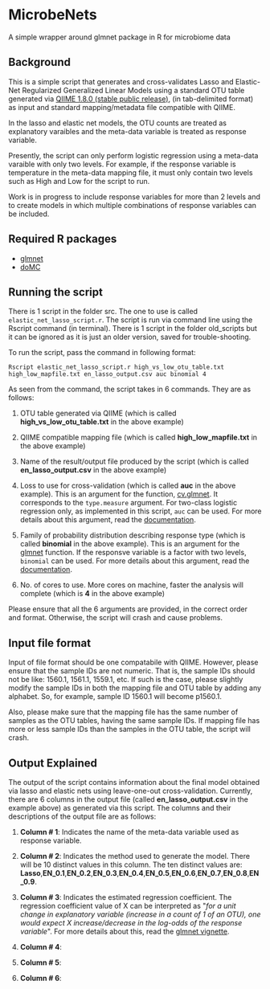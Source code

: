 # MicrobeNets
A simple wrapper around glmnet package in R for microbiome data

Background
------

This is a simple script that generates and cross-validates Lasso and Elastic-Net Regularized Generalized Linear Models using a standard OTU table generated via [QIIME 1.8.0 (stable public release)](http://qiime.org/), (in tab-delimited format) as input and standard mapping/metadata file compatible with QIIME.

In the lasso and elastic net models, the OTU counts are treated as explanatory varaibles and the meta-data variable is treated as response variable.

Presently, the script can only perform logistic regression using a meta-data varaible with only two levels. For example, if the 
response variable is temperature in the meta-data mapping file, it must only contain two levels such as High and Low for the script to run. 

Work is in progress to include response variables for more than 2 levels and to create models in which multiple combinations of response variables can be included.

Required R packages
------

- [glmnet](http://cran.r-project.org/web/packages/glmnet/index.html)
- [doMC](http://cran.r-project.org/web/packages/doMC/index.html)

Running the script
------

There is 1 script in the folder src. The one to use is called ```elastic_net_lasso_script.r```. The script is run via command line using the Rscript command (in terminal). There is 1 script in the folder old_scripts but it can be ignored as it is just an older version, saved for trouble-shooting.

To run the script, pass the command in following format:

```Rscript elastic_net_lasso_script.r high_vs_low_otu_table.txt high_low_mapfile.txt en_lasso_output.csv auc binomial 4```

As seen from the command, the script takes in 6 commands. They are as follows:

1) OTU table generated via QIIME (which is called **high_vs_low_otu_table.txt** in the above example)

2) QIIME compatible mapping file (which is called **high_low_mapfile.txt** in the above example)

3) Name of the result/output file produced by the script (which is called **en_lasso_output.csv** in the above example)

4) Loss to use for cross-validation (which is called **auc** in the above example). This is an argument for the function, [cv.glmnet](http://www.inside-r.org/packages/cran/glmnet/docs/cv.glmnet). It corresponds to the ```type.measure``` argument.  For two-class logistic regression only, as implemented in this script, ```auc``` can be used. For more details about this argument, read the [documentation](http://www.inside-r.org/packages/cran/glmnet/docs/cv.glmnet).

5) Family of probability distribution describing response type (which is called **binomial** in the above example). This is an argument for the [glmnet](http://www.inside-r.org/packages/cran/glmnet/docs/glmnet) function.
If the responsve variable is a factor with two levels, ```binomial``` can be used. For more details about this argument, read the [documentation](http://www.inside-r.org/packages/cran/glmnet/docs/glmnet).

6) No. of cores to use. More cores on machine, faster the analysis will complete (which is **4** in the above example)

Please ensure that all the 6 arguments are provided, in the correct order and format. Otherwise, the script will crash and cause problems.

Input file format
------

Input of file format should be one compatabile with QIIME. However, please ensure that the sample IDs are not numeric. That is, the sample IDs should not be like: 1560.1, 1561.1, 1559.1, etc. If such is the case, please slightly modify the sample IDs in both the mapping file and OTU table by adding any alphabet. So, for example, sample ID 1560.1 will become p1560.1.

Also, please make sure that the mapping file has the same number of samples as the OTU tables, having the same sample IDs. If mapping file has more or less sample IDs than the samples in the OTU table, the script will crash.

Output Explained
------

The output of the script contains information about the final model obtained via lasso and elastic nets using leave-one-out cross-validation. Currently, there are 6 columns in the output file (called **en_lasso_output.csv** in the example above) as generated via this script. The columns and their descriptions of the output file are as follows:

1) **Column # 1**: Indicates the name of the meta-data variable used as response variable.

2) **Column # 2**: Indicates the method used to generate the model. There will be 10 distinct values in this column. The ten distinct values are: **Lasso**,**EN_0.1**,**EN_0.2**,**EN_0.3**,**EN_0.4**,**EN_0.5**,**EN_0.6**,**EN_0.7**,**EN_0.8**,**EN_0.9**.



3) **Column # 3**: Indicates the estimated regression coefficient. The regression coefficient value of X can be interpreted as "*for a unit change in explanatory variable (increase in a count of 1 of an OTU), one would expect X increase/decrease in the log-odds of the response variable*". For more details about this, read the [glmnet vignette](http://web.stanford.edu/~hastie/glmnet/glmnet_alpha.html#log).

4) **Column # 4**:

5) **Column # 5**:

6) **Column # 6**:
